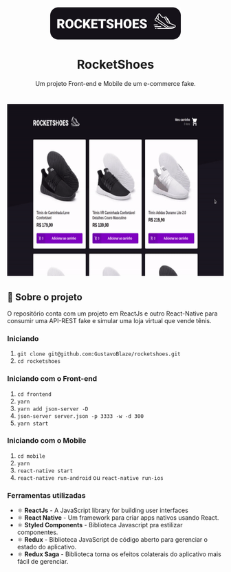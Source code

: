<h1 align="center">
    <img alt="RocketShoes" src="logo_2.png"/>
    <br>
    <br>
    RocketShoes
</h1>

<p align="center">
  Um projeto Front-end e Mobile de um e-commerce fake.
</p>

<h1 align="center">
  <img height="400" src="rocketshoes.gif" alt="rocketshoes.gif">
</h1>

## :rocket: Sobre o projeto

O repositório conta com um projeto em ReactJs e outro React-Native para consumir uma API-REST fake e simular uma loja virtual que vende tênis.

### Iniciando
1. `git clone git@github.com:GustavoBlaze/rocketshoes.git`
2. `cd rocketshoes`

### Iniciando com o Front-end
1. `cd frontend`
2. `yarn`
3. `yarn add json-server -D`
4. `json-server server.json -p 3333 -w -d 300`
5. `yarn start`

### Iniciando com o Mobile
1. `cd mobile`
2. `yarn`
3. `react-native start`
4. `react-native run-android` ou `react-native run-ios`

### Ferramentas utilizadas
- ⚛️ **ReactJs** - A JavaScript library for building user interfaces
- ⚛️ **React Native** - Um framework para criar apps nativos usando React.
- ⚛️ **Styled Components** - Biblioteca Javascript pra estilizar componentes.
- ⚛️ **Redux** - Biblioteca JavaScript de código aberto para gerenciar o estado do aplicativo.
- ⚛️ **Redux Saga** - Biblioteca torna os efeitos colaterais do aplicativo mais fácil de gerenciar.
